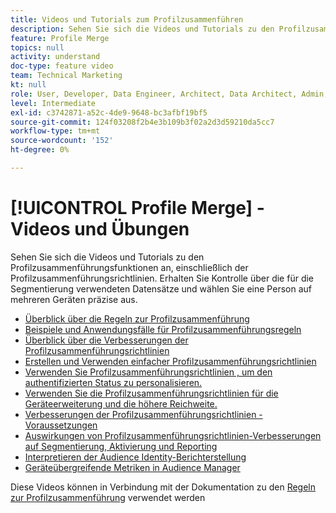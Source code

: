 ```yaml
---
title: Videos und Tutorials zum Profilzusammenführen
description: Sehen Sie sich die Videos und Tutorials zu den Profilzusammenführungsfunktionen an, einschließlich der Profilzusammenführungsrichtlinien. Erhalten Sie Kontrolle über die für die Segmentierung verwendeten Datensätze und wählen Sie eine Person auf mehreren Geräten präzise aus.
feature: Profile Merge
topics: null
activity: understand
doc-type: feature video
team: Technical Marketing
kt: null
role: User, Developer, Data Engineer, Architect, Data Architect, Admin, Leader
level: Intermediate
exl-id: c3742871-a52c-4de9-9648-bc3afbf19bf5
source-git-commit: 124f03208f2b4e3b109b3f02a2d3d59210da5cc7
workflow-type: tm+mt
source-wordcount: '152'
ht-degree: 0%

---
```


# [!UICONTROL Profile Merge] - Videos und Übungen

Sehen Sie sich die Videos und Tutorials zu den Profilzusammenführungsfunktionen an, einschließlich der Profilzusammenführungsrichtlinien. Erhalten Sie Kontrolle über die für die Segmentierung verwendeten Datensätze und wählen Sie eine Person auf mehreren Geräten präzise aus.

* [Überblick über die Regeln zur Profilzusammenführung](overview-of-profile-merge-rules.md)
* [Beispiele und Anwendungsfälle für Profilzusammenführungsregeln](profile-merge-rule-examples-and-use-cases.md)
* [Überblick über die Verbesserungen der Profilzusammenführungsrichtlinien](overview-of-profile-merge-rule-enhancements.md)
* [Erstellen und Verwenden einfacher Profilzusammenführungsrichtlinien](creating-and-using-simple-profile-merge-rules.md)
* [Verwenden Sie Profilzusammenführungsrichtlinien , um den authentifizierten Status zu personalisieren.](using-profile-merge-rules-to-personalize-in-an-authenticated-state.md)
* [Verwenden Sie die Profilzusammenführungsrichtlinien für die Geräteerweiterung und die höhere Reichweite.](using-profile-merge-rules-for-device-extension-and-increased-reach.md)
* [Verbesserungen der Profilzusammenführungsrichtlinien - Voraussetzungen](profile-merge-rule-enhancements-pre-requisites.md)
* [Auswirkungen von Profilzusammenführungsrichtlinien-Verbesserungen auf Segmentierung, Aktivierung und Reporting](how-profile-merge-rule-enhancements-impact-segmentation-activation-and-reporting.md)
* [Interpretieren der Audience Identity-Berichterstellung](interpret-audience-identity-reporting.md)
* [Geräteübergreifende Metriken in Audience Manager](understanding-cross-device-metrics-in-audience-manager.md)

Diese Videos können in Verbindung mit der Dokumentation zu den [Regeln zur Profilzusammenführung](https://experienceleague.adobe.com/docs/audience-manager/user-guide/features/profile-merge-rules/merge-rules-overview.html) verwendet werden
